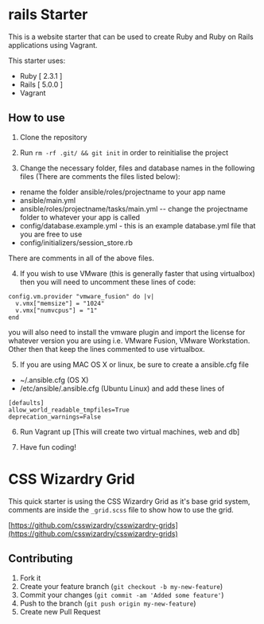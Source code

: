 # rails Starter

This is a website starter that can be used to create Ruby and Ruby on Rails applications using Vagrant.

This starter uses:

- Ruby [ 2.3.1 ]
- Rails [ 5.0.0 ]
- Vagrant

## How to use

1. Clone the repository

2. Run ```rm -rf .git/ && git init``` in order to reinitialise the project

3. Change the necessary folder, files and database names in the following files (There are comments the files listed below):
  * rename the folder ansible/roles/projectname to your app name
  * ansible/main.yml
  * ansible/roles/projectname/tasks/main.yml -- change the projectname folder to whatever your app is called
  * config/database.example.yml - this is an example database.yml file that you are free to use
  * config/initializers/session_store.rb

  There are comments in all of the above files.

4. If you wish to use VMware (this is generally faster that using virtualbox) then you will need to uncomment these lines of code:
  ```
  config.vm.provider "vmware_fusion" do |v|
    v.vmx["memsize"] = "1024"
    v.vmx["numvcpus"] = "1"
  end
  ```
  you will also need to install the vmware plugin and import the license for whatever version you are using i.e. VMware Fusion, VMware Workstation.
  Other then that keep the lines commented to use virtualbox.

5. If you are using MAC OS X or linux, be sure to create a ansible.cfg file
  * ~/.ansible.cfg (OS X)
  * /etc/ansible/.ansible.cfg (Ubuntu Linux)
  and add these lines of
  ```
  [defaults]
  allow_world_readable_tmpfiles=True
  deprecation_warnings=False
  ```

6. Run Vagrant up [This will create two virtual machines, web and db]

7. Have fun coding!

# CSS Wizardry Grid
This quick starter is using the CSS Wizardry Grid as it's base grid system, comments are inside the ```_grid.scss``` file to show how to use the grid.

[https://github.com/csswizardry/csswizardry-grids](https://github.com/csswizardry/csswizardry-grids)



## Contributing

1. Fork it
2. Create your feature branch (`git checkout -b my-new-feature`)
3. Commit your changes (`git commit -am 'Added some feature'`)
4. Push to the branch (`git push origin my-new-feature`)
5. Create new Pull Request
